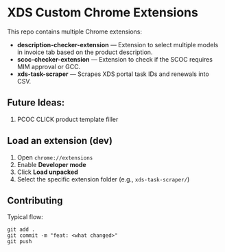 # XDS Custom Chrome Extensions

This repo contains multiple Chrome extensions:

- **description-checker-extension** — Extension to select multiple models in invoice tab based on the product description.
- **scoc-checker-extension** — Extension to check if the SCOC requires MIM approval or GCC.
- **xds-task-scraper** — Scrapes XDS portal task IDs and renewals into CSV.

## Future Ideas:
1. PCOC CLICK product template filler


## Load an extension (dev)
1. Open `chrome://extensions`
2. Enable **Developer mode**
3. Click **Load unpacked**
4. Select the specific extension folder (e.g., `xds-task-scraper/`)

## Contributing
Typical flow:
```
git add .
git commit -m "feat: <what changed>"
git push
```
